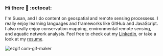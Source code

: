 ### Hi there 👋 :octocat: 

I'm Susan, and I do content on geospatial and remote sensing processess. I really enjoy learning languages and frameworks like GitHub and JavaScript. I also really enjoy conservation mapping, environmental remote sensing, and aquatic network analysis. 
Feel free to check out my [LinkedIn](www.linkedin.com/in/susan-jarvis-a634a5213), 
or take a look at my [resume](https://github.com/susanjarvis/Resume).

![ezgif com-gif-maker](https://user-images.githubusercontent.com/92117131/138139829-199a1bc0-5ab6-40ac-93fc-e41980e7a66b.gif)
